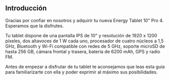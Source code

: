 ## Introducción

Gracias por confiar en nosotros y adquirir tu nueva Energy Tablet 10" Pro 4. Esperamos que la disfrutes.

Tu tablet dispone de una pantalla IPS de 10" y resolución de 1920 x 1200 píxeles, dos altavoces de 1 W cada uno, procesador de cuatro núcleos a 1,5 GHz, Bluetooth y Wi-Fi compatible con redes de 5 GHz, soporte microSD de hasta 256 GB, cámara frontal y trasera, batería de 6200 mAh, GPS y radio FM.

Antes de empezar a disfrutar de tu tablet te aconsejamos que leas esta guía para familiarizarte con ella y poder exprimir al máximo sus posibilidades.

